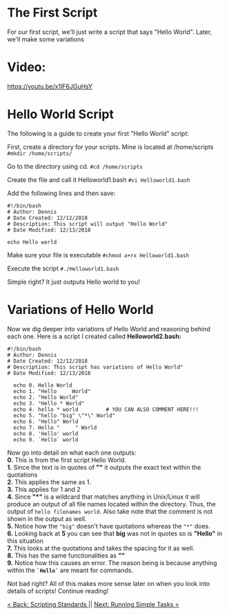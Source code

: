 # The First Script
For our first script, we'll just write a script that says "Hello World". Later, we'll make some variations

# Video:

https://youtu.be/x1IF6JGuHsY

# Hello World Script
The following is a guide to create your first "Hello World" script:

First, create a directory for your scripts. Mine is located at /home/scripts ```#mkdir /home/scripts/```

Go to the directory using cd. ```#cd /home/scripts```

Create the file and call it Helloworld1.bash ```#vi Helloworld1.bash```

Add the following lines and then save:

```
#!/bin/bash
# Author: Dennis
# Date Created: 12/12/2018
# Description: This script will output "Hello World"
# Date Modified: 12/13/2018

echo Hello world
```

Make sure your file is executable ```#chmod a+rx Helloworld1.bash```

Execute the script ```#./Helloworld1.bash```

Simple right? It just outputs Hello world to you!

# Variations of Hello World

Now we dig deeper into variations of Hello World and reasoning behind each one.
Here is a script I created called **Helloworld2.bash:**

```
#!/bin/bash
# Author: Dennis
# Date Created: 12/12/2018
# Description: This script has variations of Hello World"
# Date Modified: 12/13/2018

  echo 0. Hello World
  echo 1. "Hello     World"	      
  echo 2. "Hello World"
  echo 3. "Hello * World"
  echo 4. hello * world         # YOU CAN ALSO COMMENT HERE!!!
  echo 5. "hello "big" \"*\" World"
  echo 6. "Hello" World
  echo 7. Hello "     " World
  echo 8. 'Hello' world
  echo 9. `Hello` world
```
Now go into detail on what each one outputs: <br>
**0.** This is from the first script Hello World.<br>
**1.** Since the text is in quotes of **""** it outputs the exact text within the quotations<br>
**2.** This applies the same as 1.<br>
**3.**  This applies for 1 and 2<br>
**4.**  Since **"*"** is a wildcard that matches anything in Unix/Linux it will produce an output of all file names located within the directory. Thus, the output of ```hello filenames world```. Also take note that the comment is not shown in the output as well.<br>
**5.** Notice how the ```"big"``` doesn't have quotations whereas the ```"*"``` does. <br>
**6.** Looking back at **5** you can see that **big** was not in quotes so is **"Hello"** in this situation<br>
**7.** This looks at the quotations and takes the spacing for it as well.<br>
**8.** This has the same functionalities as **""**<br>
**9.** Notice how this causes an error. The reason being is because anything within the **``` `Hello` ```** are meant for commands.<br>

Not bad right? All of this makes more sense later on when you look into details of scripts! Continue reading!

[ < Back: Scripting Standards ](https://sxcdennis.github.io/basic-shell-scripting/Scripting%20Standards) || [ Next: Running Simple Tasks >](https://sxcdennis.github.io/basic-shell-scripting/Running%20Simple%20Tasks)
